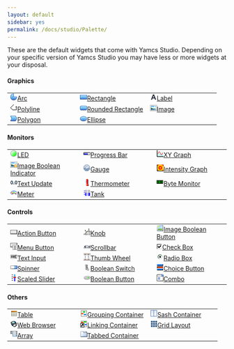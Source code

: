 ```yaml
---
layout: default
sidebar: yes
permalink: /docs/studio/Palette/
---
```


These are the default widgets that come with Yamcs Studio. Depending on your specific version of Yamcs Studio you may have less or more widgets at your disposal.

#### Graphics

<table class="inline image-overview">
    <tr>
        <td width="33%">
            <a href="/docs/studio/Graphics/#arc">
                <img src="/assets/studio/icons/widgets/arc.png">Arc
            </a>
        </td>
        <td width="33%">
            <a href="/docs/studio/Graphics/#rectangle">
                <img src="/assets/studio/icons/widgets/rectangle2.png">Rectangle
            </a>
        </td>
        <td width="33%">
            <a href="/docs/studio/Graphics/#label">
                <img src="/assets/studio/icons/widgets/label.png">Label
            </a>
        </td>
    </tr>
    <tr>
        <td>
            <a href="/docs/studio/Graphics/#polyline">
                <img src="/assets/studio/icons/widgets/polyline.gif">Polyline
            </a>
        </td>
        <td>
            <a href="/docs/studio/Graphics/#rounded-rectangle">
                <img src="/assets/studio/icons/widgets/roundedRectangle.png">Rounded Rectangle
            </a>
        </td>
        <td>
            <a href="/docs/studio/Graphics/#image">
                <img src="/assets/studio/icons/widgets/image.gif">Image
            </a>
        </td>
    </tr>
    <tr>
        <td>
            <a href="/docs/studio/Graphics/#polygon">
                <img src="/assets/studio/icons/widgets/polygon.png">Polygon
            </a>
        </td>
        <td>
            <a href="/docs/studio/Graphics/#ellipse">
                <img src="/assets/studio/icons/widgets/ellipse2.png">Ellipse
            </a>
        </td>
        <td></td>
    </tr>
</table>

#### Monitors

<table class="inline image-overview">
    <tr>
        <td width="33%">
            <a href="/docs/studio/Monitors/#led">
                <img src="/assets/studio/icons/widgets/LED.png">LED
            </a>
        </td>
        <td width="33%">
            <a href="/docs/studio/Monitors/#progress-bar">
                <img src="/assets/studio/icons/widgets/ProgressBar.gif">Progress Bar
            </a>
        </td>
        <td width="33%">
            <a href="/docs/studio/Monitors/#xy-graph">
                <img src="/assets/studio/icons/widgets/XYGraph.gif">XY Graph
            </a>
        </td>
    </tr>
    <tr>
        <td>
            <a href="/docs/studio/Monitors/#image-boolean-indicator">
                <img src="/assets/studio/icons/widgets/imageBooleanIndicator.gif">Image Boolean Indicator
            </a>
        </td>
        <td>
            <a href="/docs/studio/Monitors/#gauge">
                <img src="/assets/studio/icons/widgets/gauge2.png">Gauge
            </a>
        </td>
        <td>
            <a href="/docs/studio/Monitors/#intensity-graph">
                <img src="/assets/studio/icons/widgets/intensityGraph.png">Intensity Graph
            </a>
        </td>
    </tr>
    <tr>
        <td>
            <a href="/docs/studio/Monitors/#text-update">
                <img src="/assets/studio/icons/widgets/textUpdate.png">Text Update
            </a>
        </td>
        <td>
            <a href="/docs/studio/Monitors/#thermometer">
                <img src="/assets/studio/icons/widgets/thermo.gif">Thermometer
            </a>
        </td>
        <td>
            <a href="/docs/studio/Monitors/#byte-monitor">
                <img src="/assets/studio/icons/widgets/ByteMonitor.png">Byte Monitor
            </a>
        </td>
    </tr>
    <tr>
        <td>
            <a href="/docs/studio/Monitors/#meter">
                <img src="/assets/studio/icons/widgets/XMeter.png">Meter
            </a>
        </td>
        <td>
            <a href="/docs/studio/Monitors/#tank">
                <img src="/assets/studio/icons/widgets/tank.png">Tank
            </a>
        </td>
        <td></td>
    </tr>
</table>

#### Controls

<table class="inline image-overview">
    <tr>
        <td width="33%">
            <a href="/docs/studio/Controls/#action-button">
                <img src="/assets/studio/icons/widgets/actionbutton.gif">Action Button
            </a>
        </td>
        <td width="33%">
            <a href="/docs/studio/Controls/#knob">
                <img src="/assets/studio/icons/widgets/knob.gif">Knob
            </a>
        </td>
        <td width="33%">
            <a href="/docs/studio/Controls/#image-boolean-button">
                <img src="/assets/studio/icons/widgets/imageButton.gif">Image Boolean Button
            </a>
        </td>
    </tr>
    <tr>
        <td>
            <a href="/docs/studio/Controls/#menu-button">
                <img src="/assets/studio/icons/widgets/menubutton.gif">Menu Button
            </a>
        </td>
        <td>
            <a href="/docs/studio/Controls/#scrollbar">
                <img src="/assets/studio/icons/widgets/scrollbar.png">Scrollbar
            </a>
        </td>
        <td>
            <a href="/docs/studio/Controls/#check-box">
                <img src="/assets/studio/icons/widgets/checkboxenabledon.gif">Check Box
            </a>
        </td>
    </tr>
    <tr>
        <td>
            <a href="/docs/studio/Controls/#text-input">
                <img src="/assets/studio/icons/widgets/textinput.png">Text Input
            </a>
        </td>
        <td>
            <a href="/docs/studio/Controls/#thumb-wheel">
                <img src="/assets/studio/icons/widgets/thumbwheel.gif">Thumb Wheel
            </a>
        </td>
        <td>
            <a href="/docs/studio/Controls/#radio-box">
                <img src="/assets/studio/icons/widgets/radiobutton.gif">Radio Box
            </a>
        </td>
    </tr>
    <tr>
        <td>
            <a href="/docs/studio/Controls/#spinner">
                <img src="/assets/studio/icons/widgets/Spinner.gif">Spinner
            </a>
        </td>
        <td>
            <a href="/docs/studio/Controls/#boolean-switch">
                <img src="/assets/studio/icons/widgets/BoolSwitch.gif">Boolean Switch
            </a>
        </td>
        <td>
            <a href="/docs/studio/Controls/#choice-button">
                <img src="/assets/studio/icons/widgets/ChoiceButton.png">Choice Button
            </a>
        </td>
    </tr>
    <tr>
        <td>
            <a href="/docs/studio/Controls/#scaled-slider">
                <img src="/assets/studio/icons/widgets/scaled_slider.gif">Scaled Slider
            </a>
        </td>
        <td>
            <a href="/docs/studio/Controls/#boolean-button">
                <img src="/assets/studio/icons/widgets/BoolButton.gif">Boolean Button
            </a>
        </td>
        <td>
            <a href="/docs/studio/Controls/#combo">
                <img src="/assets/studio/icons/widgets/combo.gif">Combo
            </a>
        </td>
    </tr>
</table>

#### Others

<table class="inline image-overview">
    <tr>
        <td width="33%">
            <a href="/docs/studio/Other_Widgets/#table">
                <img src="/assets/studio/icons/widgets/table.gif">Table
            </a>
        </td>
        <td width="33%">
            <a href="/docs/studio/Other_Widgets/#grouping-container">
                <img src="/assets/studio/icons/widgets/groupContainer.png">Grouping Container
            </a>
        </td>
        <td width="33%">
            <a href="/docs/studio/Other_Widgets/#sash-container">
                <img src="/assets/studio/icons/widgets/SashContainer.png">Sash Container
            </a>
        </td>
    </tr>
    <tr>
        <td>
            <a href="/docs/studio/Other_Widgets/#web-browser">
                <img src="/assets/studio/icons/widgets/web_browser.png">Web Browser
            </a>
        </td>
        <td>
            <a href="/docs/studio/Other_Widgets/#linking-container">
                <img src="/assets/studio/icons/widgets/linkingcontainer.png">Linking Container
            </a>
        </td>
        <td>
            <a href="/docs/studio/Other_Widgets/#grid-layout">
                <img src="/assets/studio/icons/widgets/grid.gif">Grid Layout
            </a>
        </td>
    </tr>
    <tr>
        <td>
            <a href="/docs/studio/Other_Widgets/#array">
                <img src="/assets/studio/icons/widgets/array.gif">Array
            </a>
        </td>
        <td>
            <a href="/docs/studio/Other_Widgets/#tabbed-container">
                <img src="/assets/studio/icons/widgets/tab.png">Tabbed Container
            </a>
        </td>
        <td></td>
    </tr>
</table>
